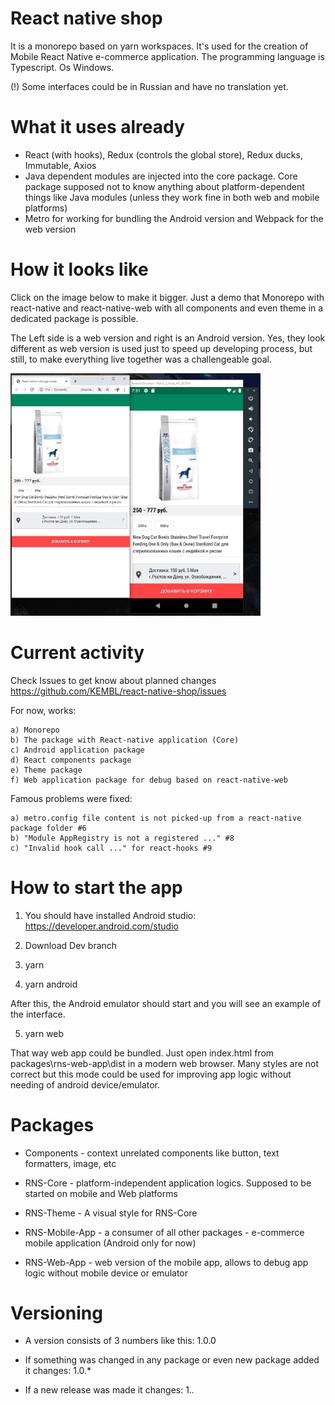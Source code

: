 # React native shop

It is a monorepo based on yarn workspaces. It's used for the creation of Mobile React Native e-commerce application.
The programming language is Typescript. Os Windows.

(!) Some interfaces could be in Russian and have no translation yet.

# What it uses already

- React (with hooks), Redux (controls the global store), Redux ducks, Immutable, Axios
- Java dependent modules are injected into the core package. Core package supposed not to know anything about platform-dependent things like Java modules (unless they work fine in both web and mobile platforms)
- Metro for working for bundling the Android version and Webpack for the web version

# How it looks like

Click on the image below to make it bigger. Just a demo that Monorepo with react-native and react-native-web with all components and even theme in a dedicated package is possible. 

The Left side is a web version and right is an Android version. Yes, they look different as web version is used just to speed up developing process, but still, to make everything live together was a challengeable goal.

<img src="images/android_and_web_together.jpg" width="400px" />

# Current activity

Check Issues to get know about planned changes https://github.com/KEMBL/react-native-shop/issues

For now, works:

    a) Monorepo
    b) The package with React-native application (Core)
    c) Android application package
    d) React components package
    e) Theme package
    f) Web application package for debug based on react-native-web

Famous problems were fixed:

    a) metro.config file content is not picked-up from a react-native package folder #6
    b) "Module AppRegistry is not a registered ..." #8
    c) "Invalid hook call ..." for react-hooks #9

# How to start the app

1. You should have installed Android studio: https://developer.android.com/studio

2. Download Dev branch

3. yarn

4. yarn android

After this, the Android emulator should start and you will see an example of the interface.

5. yarn web

That way web app could be bundled. Just open index.html from packages\rns-web-app\dist in a modern web browser. Many styles are not correct but this mode could be used for improving app logic without needing of android device/emulator. 

# Packages

- Components - context unrelated components like button, text formatters, image, etc

- RNS-Core - platform-independent application logics. Supposed to be started on mobile and Web platforms

- RNS-Theme - A visual style for RNS-Core

- RNS-Mobile-App - a consumer of all other packages - e-commerce mobile application (Android only for now)

- RNS-Web-App - web version of the mobile app, allows to debug app logic without mobile device or emulator

# Versioning

- A version consists of 3 numbers like this: 1.0.0

- If something was changed in any package or even new package added it changes: 1.0.\*

- If a new release was made it changes: 1._._
